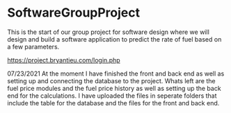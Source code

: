 # SoftwareGroupProject
This is the start of our group project for software design where we will design and build a software application to predict the rate of fuel based on a few parameters.

https://project.bryantieu.com/login.php

07/23/2021 At the moment I have finished the front and back end as well as setting up and connecting the database to the project. Whats left are the fuel price modules and the fuel price history as well as setting up the back end for the calculations. I have uploaded the files in seperate folders that include the table for the database and the files for the front and back end.
